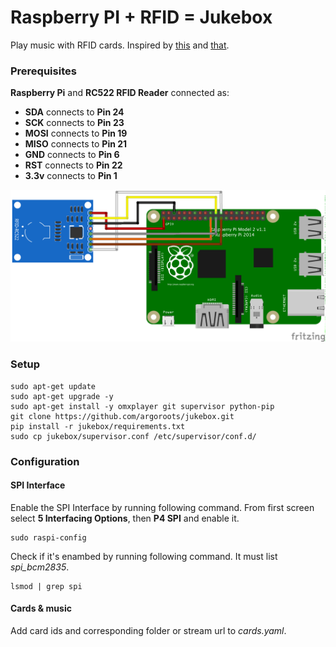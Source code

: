# Raspberry PI + RFID = Jukebox

Play music with RFID cards. Inspired by [this](https://github.com/hoveeman/music-cards) and [that](https://pimylifeup.com/raspberry-pi-rfid-rc522/).

### Prerequisites
**Raspberry Pi** and **RC522 RFID Reader** connected as:
  - **SDA** connects to **Pin 24**
  - **SCK** connects to **Pin 23**
  - **MOSI** connects to **Pin 19**
  - **MISO** connects to **Pin 21**
  - **GND** connects to **Pin 6**
  - **RST** connects to **Pin 22**
  - **3.3v** connects to **Pin 1**

![](raspberry-pi-rfid-rc522.png)

### Setup
```
sudo apt-get update
sudo apt-get upgrade -y
sudo apt-get install -y omxplayer git supervisor python-pip
git clone https://github.com/argoroots/jukebox.git
pip install -r jukebox/requirements.txt
sudo cp jukebox/supervisor.conf /etc/supervisor/conf.d/
```

### Configuration
#### SPI Interface
Enable the SPI Interface by running following command. From first screen select **5 Interfacing Options**, then **P4 SPI** and enable it.
```
sudo raspi-config
```

Check if it's enambed by running following command. It must list _spi_bcm2835_.
```
lsmod | grep spi
```

#### Cards & music
Add card ids and corresponding folder or stream url to _cards.yaml_.
